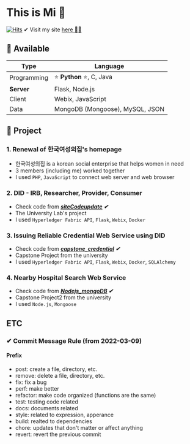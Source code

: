 # This is Mi 👋

[![Hits](https://hits.seeyoufarm.com/api/count/incr/badge.svg?url=https%3A%2F%2Fgithub.com%2Fkmi0817&count_bg=%239BC1F0&title_bg=%23555555&icon=pinboard.svg&icon_color=%23FFFFFF&title=hits&edge_flat=true)](https://hits.seeyoufarm.com)
✔ Visit my site [here 👩‍💻](https://thisismi.tistory.com/)

## 🌱 Available

| Type        | Language                        |
| ----------- | ------------------------------- |
| Programming | ⭐ **Python** ⭐, C, Java       |
| **Server**  | Flask, Node.js                  |
| Client      | Webix, JavaScript               |
| Data        | MongoDB (Mongoose), MySQL, JSON |

## 🌈 Project

### 1. Renewal of 한국여성의집's homepage

- 한국여성의집 is a korean social enterprise that helps women in need
- 3 members (including me) worked together
- I used `PHP`, `JavaScript` to connect web server and web browser

### 2. DID - IRB, Researcher, Provider, Consumer

- Check code from ***[siteCodeupdate](https://github.com/kmi0817/siteCodeupdate/) ✔***
- The University Lab's project
- I used `Hyperledger Fabric API`, `Flask`, `Webix`, `Docker`

### 3. Issuing Reliable Credential Web Service using DID

- Check code from ***[capstone_credential](https://github.com/kmi0817/capstone_credential) ✔***
- Capstone Project from the university
- I used `Hyperledger Fabric API`, `Flask`, `Webix`, `Docker`, `SQLAlchemy`

### 4. Nearby Hospital Search Web Service

- Check code from ***[Nodejs_mongoDB](https://github.com/kmi0817/Nodejs_mongoDB) ✔***
- Capstone Project2 from the university
- I used `Node.js`, `Mongoose`

## ETC

### ✔ Commit Message Rule (from 2022-03-09)

#### Prefix
- post: create a file, directory, etc.
- remove: delete a file, directory, etc.
- fix: fix a bug
- perf: make better
- refactor: make code organized (functions are the same)
- test: testing code related
- docs: documents related
- style: related to expression, apperance
- build: realted to dependencies
- chore: updates that don't matter or affect anything
- revert: revert the previous commit
